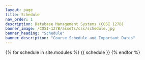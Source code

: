 ```yaml
---
layout: page
title: Schedule
nav_order: 1
description: Database Management Systems (COSI 127B)
banner_image: /COSI-127B/assets/css/schedule.jpg
banner_heading: "Schedule"
banner_description: "Course Schedule and Important Dates"
---
```


{% for schedule in site.modules %}
{{ schedule }}
{% endfor %}